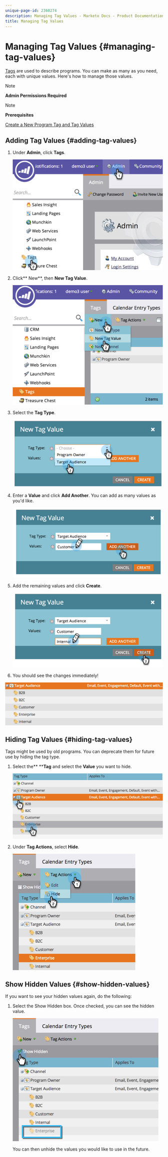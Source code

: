 ```yaml
---
unique-page-id: 2360274
description: Managing Tag Values - Marketo Docs - Product Documentation
title: Managing Tag Values
---
```


# Managing Tag Values {#managing-tag-values}

[Tags](../../../product-docs/core-marketo-concepts/programs/working-with-programs/understanding-tags.md) are used to describe programs. You can make as many as you need, each with unique values. Here's how to manage those values.

>[!NOTE]
>
>**Admin Permissions Required**

>[!NOTE]
>
>**Prerequisites**
>
>[Create a New Program Tag and Tag Values](create-a-new-program-tag-and-tag-values.md)

## Adding Tag Values {#adding-tag-values}

1. Under **Admin**, click **Tags**. 

   ![](assets/image2014-9-24-12-3a24-3a55.png)

1. Click** New**, then **New Tag Value**.

   ![](assets/image2014-9-24-12-3a25-3a23.png)

1. Select the **Tag Type**.

   ![](assets/image2014-9-24-12-3a26-3a2.png)

1. Enter a **Value** and click **Add Another**. You can add as many values as you'd like.

   ![](assets/image2014-9-24-12-3a26-3a27.png)

1. Add the remaining values and click **Create**.

   ![](assets/image2014-9-24-12-3a26-3a55.png)

1.  You should see the changes immediately!

   ![](assets/image2014-9-24-12-3a27-3a34.png)

## Hiding Tag Values {#hiding-tag-values}

Tags might be used by old programs. You can deprecate them for future use by hiding the tag type.

1. Select the** ****Tag** and select the **Value** you want to hide.

   ![](assets/image2014-9-24-12-3a28-3a25.png)

1. Under **Tag Actions**, select **Hide**.

   ![](assets/image2014-9-24-12-3a29-3a4.png)

## Show Hidden Values {#show-hidden-values}

If you want to see your hidden values again, do the following:

1. Select the Show Hidden box. Once checked, you can see the hidden value.

   ![](assets/image2014-9-24-12-3a29-3a58.png)

   You can then unhide the values you would like to use in the future.

